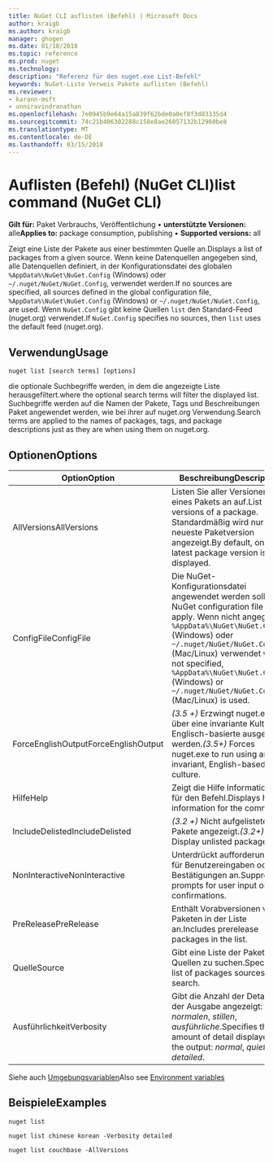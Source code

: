 ```yaml
---
title: NuGet CLI auflisten (Befehl) | Microsoft Docs
author: kraigb
ms.author: kraigb
manager: ghogen
ms.date: 01/18/2018
ms.topic: reference
ms.prod: nuget
ms.technology: 
description: "Referenz für den nuget.exe List-Befehl"
keywords: NuGet-Liste Verweis Pakete auflisten (Befehl)
ms.reviewer:
- karann-msft
- unniravindranathan
ms.openlocfilehash: 7e0945b9e64a15a839f62bde0a0ef8f3d83335d4
ms.sourcegitcommit: 74c21b406302288c158e8ae26057132b12960be8
ms.translationtype: MT
ms.contentlocale: de-DE
ms.lasthandoff: 03/15/2018
---
```

# <a name="list-command-nuget-cli"></a><span data-ttu-id="31462-104">Auflisten (Befehl) (NuGet CLI)</span><span class="sxs-lookup"><span data-stu-id="31462-104">list command (NuGet CLI)</span></span>

<span data-ttu-id="31462-105">**Gilt für:** Paket Verbrauchs, Veröffentlichung &bullet; **unterstützte Versionen:** alle</span><span class="sxs-lookup"><span data-stu-id="31462-105">**Applies to:** package consumption, publishing &bullet; **Supported versions:** all</span></span>

<span data-ttu-id="31462-106">Zeigt eine Liste der Pakete aus einer bestimmten Quelle an.</span><span class="sxs-lookup"><span data-stu-id="31462-106">Displays a list of packages from a given source.</span></span> <span data-ttu-id="31462-107">Wenn keine Datenquellen angegeben sind, alle Datenquellen definiert, in der Konfigurationsdatei des globalen `%AppData%\NuGet\NuGet.Config` (Windows) oder `~/.nuget/NuGet/NuGet.Config`, verwendet werden.</span><span class="sxs-lookup"><span data-stu-id="31462-107">If no sources are specified, all sources defined in the global configuration file, `%AppData%\NuGet\NuGet.Config` (Windows) or `~/.nuget/NuGet/NuGet.Config`, are used.</span></span> <span data-ttu-id="31462-108">Wenn `NuGet.Config` gibt keine Quellen `list` den Standard-Feed (nuget.org) verwendet.</span><span class="sxs-lookup"><span data-stu-id="31462-108">If `NuGet.Config` specifies no sources, then `list` uses the default feed (nuget.org).</span></span>

## <a name="usage"></a><span data-ttu-id="31462-109">Verwendung</span><span class="sxs-lookup"><span data-stu-id="31462-109">Usage</span></span>

```cli
nuget list [search terms] [options]
```

<span data-ttu-id="31462-110">die optionale Suchbegriffe werden, in dem die angezeigte Liste herausgefiltert.</span><span class="sxs-lookup"><span data-stu-id="31462-110">where the optional search terms will filter the displayed list.</span></span> <span data-ttu-id="31462-111">Suchbegriffe werden auf die Namen der Pakete, Tags und Beschreibungen Paket angewendet werden, wie bei ihrer auf nuget.org Verwendung.</span><span class="sxs-lookup"><span data-stu-id="31462-111">Search terms are applied to the names of packages, tags, and package descriptions just as they are when using them on nuget.org.</span></span>

## <a name="options"></a><span data-ttu-id="31462-112">Optionen</span><span class="sxs-lookup"><span data-stu-id="31462-112">Options</span></span>

| <span data-ttu-id="31462-113">Option</span><span class="sxs-lookup"><span data-stu-id="31462-113">Option</span></span> | <span data-ttu-id="31462-114">Beschreibung</span><span class="sxs-lookup"><span data-stu-id="31462-114">Description</span></span> |
| --- | --- |
| <span data-ttu-id="31462-115">AllVersions</span><span class="sxs-lookup"><span data-stu-id="31462-115">AllVersions</span></span> | <span data-ttu-id="31462-116">Listen Sie aller Versionen eines Pakets an auf.</span><span class="sxs-lookup"><span data-stu-id="31462-116">List all versions of a package.</span></span> <span data-ttu-id="31462-117">Standardmäßig wird nur die neueste Paketversion angezeigt.</span><span class="sxs-lookup"><span data-stu-id="31462-117">By default, only the latest package version is displayed.</span></span> |
| <span data-ttu-id="31462-118">ConfigFile</span><span class="sxs-lookup"><span data-stu-id="31462-118">ConfigFile</span></span> | <span data-ttu-id="31462-119">Die NuGet-Konfigurationsdatei angewendet werden soll.</span><span class="sxs-lookup"><span data-stu-id="31462-119">The NuGet configuration file to apply.</span></span> <span data-ttu-id="31462-120">Wenn nicht angegeben, `%AppData%\NuGet\NuGet.Config` (Windows) oder `~/.nuget/NuGet/NuGet.Config` (Mac/Linux) verwendet wird.</span><span class="sxs-lookup"><span data-stu-id="31462-120">If not specified, `%AppData%\NuGet\NuGet.Config` (Windows) or `~/.nuget/NuGet/NuGet.Config` (Mac/Linux) is used.</span></span>|
| <span data-ttu-id="31462-121">ForceEnglishOutput</span><span class="sxs-lookup"><span data-stu-id="31462-121">ForceEnglishOutput</span></span> | <span data-ttu-id="31462-122">*(3.5 +)*  Erzwingt nuget.exe über eine invariante Kultur Englisch-basierte ausgeführt werden.</span><span class="sxs-lookup"><span data-stu-id="31462-122">*(3.5+)* Forces nuget.exe to run using an invariant, English-based culture.</span></span> |
| <span data-ttu-id="31462-123">Hilfe</span><span class="sxs-lookup"><span data-stu-id="31462-123">Help</span></span> | <span data-ttu-id="31462-124">Zeigt die Hilfe Informationen für den Befehl.</span><span class="sxs-lookup"><span data-stu-id="31462-124">Displays help information for the command.</span></span> |
| <span data-ttu-id="31462-125">IncludeDelisted</span><span class="sxs-lookup"><span data-stu-id="31462-125">IncludeDelisted</span></span> | <span data-ttu-id="31462-126">*(3.2 +)*  Nicht aufgelistete Pakete angezeigt.</span><span class="sxs-lookup"><span data-stu-id="31462-126">*(3.2+)* Display unlisted packages.</span></span> |
| <span data-ttu-id="31462-127">NonInteractive</span><span class="sxs-lookup"><span data-stu-id="31462-127">NonInteractive</span></span> | <span data-ttu-id="31462-128">Unterdrückt aufforderungen für Benutzereingaben oder Bestätigungen an.</span><span class="sxs-lookup"><span data-stu-id="31462-128">Suppresses prompts for user input or confirmations.</span></span> |
| <span data-ttu-id="31462-129">PreRelease</span><span class="sxs-lookup"><span data-stu-id="31462-129">PreRelease</span></span> | <span data-ttu-id="31462-130">Enthält Vorabversionen von Paketen in der Liste an.</span><span class="sxs-lookup"><span data-stu-id="31462-130">Includes prerelease packages in the list.</span></span> |
| <span data-ttu-id="31462-131">Quelle</span><span class="sxs-lookup"><span data-stu-id="31462-131">Source</span></span> | <span data-ttu-id="31462-132">Gibt eine Liste der Pakete Quellen zu suchen.</span><span class="sxs-lookup"><span data-stu-id="31462-132">Specifies a list of packages sources to search.</span></span> |
| <span data-ttu-id="31462-133">Ausführlichkeit</span><span class="sxs-lookup"><span data-stu-id="31462-133">Verbosity</span></span> | <span data-ttu-id="31462-134">Gibt die Anzahl der Details in der Ausgabe angezeigt: *normalen*, *stillen*, *ausführliche*.</span><span class="sxs-lookup"><span data-stu-id="31462-134">Specifies the amount of detail displayed in the output: *normal*, *quiet*, *detailed*.</span></span> |

<span data-ttu-id="31462-135">Siehe auch [Umgebungsvariablen](cli-ref-environment-variables.md)</span><span class="sxs-lookup"><span data-stu-id="31462-135">Also see [Environment variables](cli-ref-environment-variables.md)</span></span>

## <a name="examples"></a><span data-ttu-id="31462-136">Beispiele</span><span class="sxs-lookup"><span data-stu-id="31462-136">Examples</span></span>

```cli
nuget list

nuget list chinese korean -Verbosity detailed

nuget list couchbase -AllVersions
```
